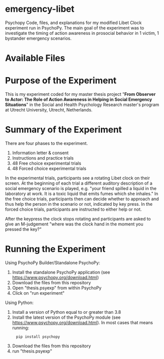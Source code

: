 # emergency-libet
Psychopy Code, files, and explanations for my modified Libet Clock experiment run in PsychoPy. The main goal of the experiment was to investigate the timing of action awareness in prosocial behavior in 1 victim, 1 bystander emergency scenarios.

# Available Files

# Purpose of the Experiment
This is my experiment coded for my master thesis project "**From Observer to Actor:
The Role of Action Awareness in Helping in Social Emergency Situations**" in the Social and Health Psychology Research master's program at Utrecht University, Utrecht, Netherlands.

# Summary of the Experiment
There are four phases to the experiment.
1. Information letter & consent
2. Instructions and practice trials
3. 48 Free choice experimental trials
4. 48 Forced choice experimental trials

In the experimental trials, participants see a rotating Libet clock on their screen. At the beginning of each trial a different auditory description of a social emergency scenario is played, e.g. "your friend spilled a liquid in the laboratory at work. It is a toxic liquid that emits fumes which she inhales."
In the free choice trials, participants then can decide whether to approach and thus help the person in the scenario or not, indicated by key press. 
In the forced choice trials, participants are instructed to either help or not.

After the keypress the clock stops rotating and participants are asked to give an M-judgement "where was the clock hand in the moment you pressed the key?"


# Running the Experiment
Using PsychoPy Builder/Standalone PsychoPy:
1. Install the standalone PsychoPy application (see https://www.psychopy.org/download.html)
2. Download the files from this repository
3. Open "thesis.psyexp" from within PsychoPy 
4. Click on "run experiment"

Using Python:
1. Install a version of Python equal to or greater than 3.8 
2. Install the latest version of the PsychoPy module (see https://www.psychopy.org/download.html). In most cases that means running:
```
     pip install psychopy
```
3. Download the files from this repository
4. run "thesis.psyexp"
